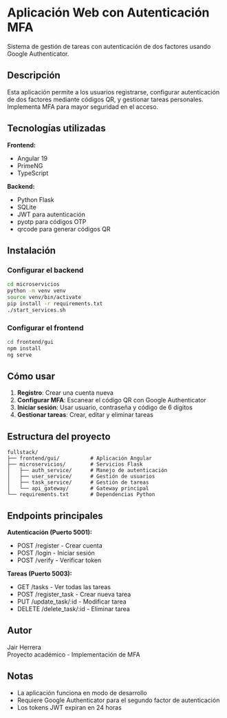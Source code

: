# Aplicación Web con Autenticación MFA

Sistema de gestión de tareas con autenticación de dos factores usando Google Authenticator.

## Descripción

Esta aplicación permite a los usuarios registrarse, configurar autenticación de dos factores mediante códigos QR, y gestionar tareas personales. Implementa MFA para mayor seguridad en el acceso.

## Tecnologías utilizadas

**Frontend:**
- Angular 19
- PrimeNG
- TypeScript

**Backend:**
- Python Flask
- SQLite
- JWT para autenticación
- pyotp para códigos OTP
- qrcode para generar códigos QR

## Instalación

### Configurar el backend

```bash
cd microservicios
python -m venv venv
source venv/bin/activate
pip install -r requirements.txt
./start_services.sh
```

### Configurar el frontend

```bash
cd frontend/gui
npm install
ng serve
```

## Cómo usar

1. **Registro**: Crear una cuenta nueva
2. **Configurar MFA**: Escanear el código QR con Google Authenticator
3. **Iniciar sesión**: Usar usuario, contraseña y código de 6 dígitos
4. **Gestionar tareas**: Crear, editar y eliminar tareas

## Estructura del proyecto

```
fullstack/
├── frontend/gui/          # Aplicación Angular
├── microservicios/        # Servicios Flask
│   ├── auth_service/      # Manejo de autenticación
│   ├── user_service/      # Gestión de usuarios
│   ├── task_service/      # Gestión de tareas
│   └── api_gateway/       # Gateway principal
└── requirements.txt       # Dependencias Python
```

## Endpoints principales

**Autenticación (Puerto 5001):**
- POST /register - Crear cuenta
- POST /login - Iniciar sesión
- POST /verify - Verificar token

**Tareas (Puerto 5003):**
- GET /tasks - Ver todas las tareas
- POST /register_task - Crear nueva tarea
- PUT /update_task/:id - Modificar tarea
- DELETE /delete_task/:id - Eliminar tarea

## Autor

Jair Herrera  
Proyecto académico - Implementación de MFA

## Notas

- La aplicación funciona en modo de desarrollo
- Requiere Google Authenticator para el segundo factor de autenticación
- Los tokens JWT expiran en 24 horas
